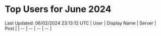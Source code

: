 # Top Users for June 2024
Last Updated: 06/02/2024 23:13:12 UTC
| User | Display Name | Server | Post |
| -- | -- | -- | -- |
